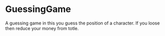# GuessingGame
A guessing game in this you guess the position of a character. If you loose then reduce your money from totle.  
